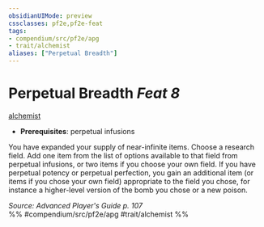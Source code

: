 ```yaml
---
obsidianUIMode: preview
cssclasses: pf2e,pf2e-feat
tags:
- compendium/src/pf2e/apg
- trait/alchemist
aliases: ["Perpetual Breadth"]
---
```

# Perpetual Breadth  *Feat 8*  
[alchemist](rules/traits/alchemist.md "Alchemist Class Trait")  

- **Prerequisites**: perpetual infusions

You have expanded your supply of near-infinite items. Choose a research field. Add one item from the list of options available to that field from perpetual infusions, or two items if you choose your own field. If you have perpetual potency or perpetual perfection, you gain an additional item (or items if you chose your own field) appropriate to the field you chose, for instance a higher-level version of the bomb you chose or a new poison.

*Source: Advanced Player's Guide p. 107*  
%% #compendium/src/pf2e/apg #trait/alchemist %%